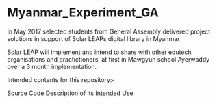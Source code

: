 # Myanmar_Experiment_GA

In May 2017 selected students from General Assembly delivered project solutions in support of Solar LEAPs digital library in Myanmar

Solar LEAP will implement and intend to share with other edutech organisations and practictioners, at first in Mawgyun school Ayerwaddy over a 3 month implementation.

Intended contents for this repository:-

Source Code 
Description of its Intended Use 
